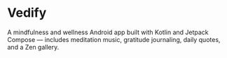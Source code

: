 # Vedify
A mindfulness and wellness Android app built with Kotlin and Jetpack Compose — includes meditation music, gratitude journaling, daily quotes, and a Zen gallery.
